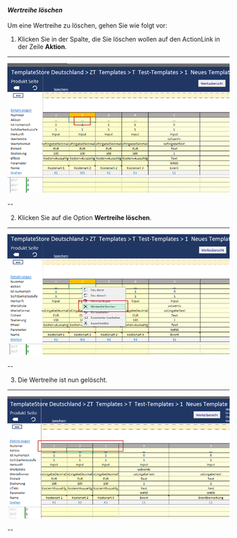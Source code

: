#### *Wertreihe löschen*  

Um eine Wertreihe zu löschen, gehen Sie wie folgt vor:

1) Klicken Sie in der Spalte, die Sie löschen wollen auf den ActionLink in der Zeile **Aktion**.  


---
![](/assets/t19.png)

--

2) Klicken Sie auf die Option **Wertreihe löschen**.  

---
![](/assets/t20.png)

--

3) Die Wertreihe ist nun gelöscht.  

---
![](/assets/t21.png)

--



